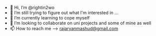 - 👋 Hi, I’m @rightin2wo
- 👀 I’m still trying to figure out what I'm interested in ...
- 🌱 I’m currently learning to cope myself
- 💞️ I’m looking to collaborate on uni projects and some of mine as well
- 📫 How to reach me --> rajaryanmashud@gmail.com

<!---
rightin2wo/rightin2wo is a ✨ special ✨ repository because its `README.md` (this file) appears on your GitHub profile.
You can click the Preview link to take a look at your changes.
--->

